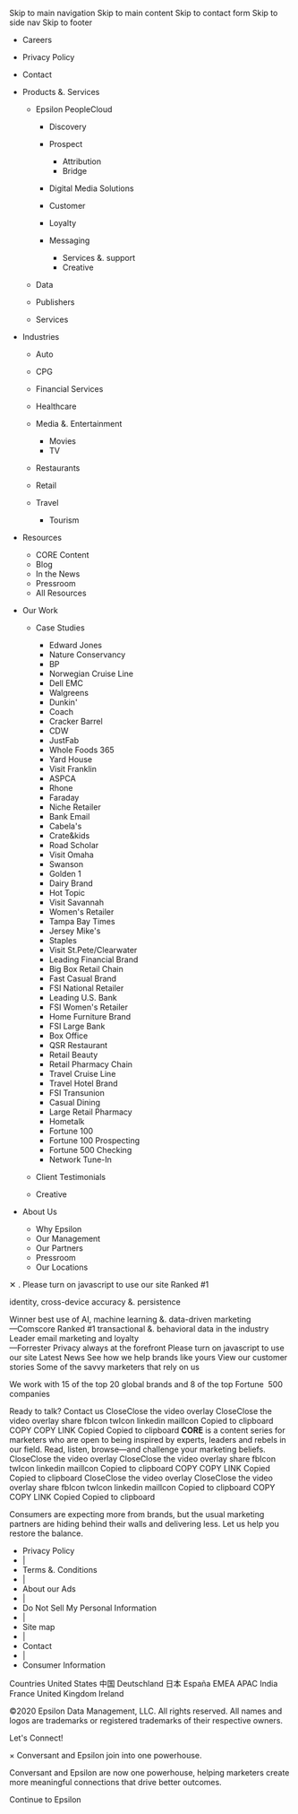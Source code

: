 Skip to main navigation Skip to main content Skip to contact form Skip to side nav Skip to footer

*   Careers
*   Privacy Policy
*   Contact

*   Products &. Services
    
    *   Epsilon PeopleCloud
        
        *   Discovery
        *   Prospect
            
            *   Attribution
            *   Bridge
            
        *   Digital Media Solutions
        *   Customer
        *   Loyalty
        *   Messaging
            
            *   Services &. support
            *   Creative
            
        
    *   Data
    *   Publishers
    *   Services
    
*   Industries
    
    *   Auto
    *   CPG
    *   Financial Services
    *   Healthcare
    *   Media &. Entertainment
        
        *   Movies
        *   TV
        
    *   Restaurants
    *   Retail
    *   Travel
        
        *   Tourism
        
    
*   Resources
    
    *   CORE Content
    *   Blog
    *   In the News
    *   Pressroom
    *   All Resources
    
*   Our Work
    
    *   Case Studies
        
        *   Edward Jones
        *   Nature Conservancy
        *   BP
        *   Norwegian Cruise Line
        *   Dell EMC
        *   Walgreens
        *   Dunkin'
        *   Coach
        *   Cracker Barrel
        *   CDW
        *   JustFab
        *   Whole Foods 365
        *   Yard House
        *   Visit Franklin
        *   ASPCA
        *   Rhone
        *   Faraday
        *   Niche Retailer
        *   Bank Email
        *   Cabela's
        *   Crate&kids
        *   Road Scholar
        *   Visit Omaha
        *   Swanson
        *   Golden 1
        *   Dairy Brand
        *   Hot Topic
        *   Visit Savannah
        *   Women's Retailer
        *   Tampa Bay Times
        *   Jersey Mike's
        *   Staples
        *   Visit St.Pete/Clearwater
        *   Leading Financial Brand
        *   Big Box Retail Chain
        *   Fast Casual Brand
        *   FSI National Retailer
        *   Leading U.S. Bank
        *   FSI Women's Retailer
        *   Home Furniture Brand
        *   FSI Large Bank
        *   Box Office
        *   QSR Restaurant
        *   Retail Beauty
        *   Retail Pharmacy Chain
        *   Travel Cruise Line
        *   Travel Hotel Brand
        *   FSI Transunion
        *   Casual Dining
        *   Large Retail Pharmacy
        *   Hometalk
        *   Fortune 100
        *   Fortune 100 Prospecting
        *   Fortune 500 Checking
        *   Network Tune-In
        
    *   Client Testimonials
    *   Creative
    
*   About Us
    
    *   Why Epsilon
    *   Our Management
    *   Our Partners
    *   Pressroom
    *   Our Locations
    

✕ <iframe src="https://www.googletagmanager.com/ns.html?id=GTM-5C6Q454" height="0" width="0" style="display:none;visibility:hidden"></iframe>. Please turn on javascript to use our site Ranked #1

identity, cross-device accuracy &. persistence

Winner best use of AI, machine learning &. data-driven marketing  
—Comscore Ranked #1 transactional &. behavioral data in the industry Leader email marketing and loyalty  
—Forrester Privacy always at the forefront Please turn on javascript to use our site Latest News See how we help brands like yours View our customer stories Some of the savvy marketers that rely on us

We work with 15 of the top 20 global brands and 8 of the top Fortune  500 companies

Ready to talk? Contact us CloseClose the video overlay CloseClose the video overlay share fbIcon twIcon linkedin mailIcon Copied to clipboard COPY COPY LINK Copied Copied to clipboard **CORE** is a content series for marketers who are open to being inspired by experts, leaders and rebels in our field. Read, listen, browse—and challenge your marketing beliefs. CloseClose the video overlay CloseClose the video overlay share fbIcon twIcon linkedin mailIcon Copied to clipboard COPY COPY LINK Copied Copied to clipboard CloseClose the video overlay CloseClose the video overlay share fbIcon twIcon linkedin mailIcon Copied to clipboard COPY COPY LINK Copied Copied to clipboard

Consumers are expecting more from brands, but the usual marketing partners are hiding behind their walls and delivering less. Let us help you restore the balance.

*   Privacy Policy
*   |
*   Terms &. Conditions
*   |
*   About our Ads
*   |
*   Do Not Sell My Personal Information
*   |
*   Site map
*   |
*   Contact
*   |
*   Consumer Information

Countries United States 中国 Deutschland 日本 España EMEA APAC India France United Kingdom Ireland

©2020 Epsilon Data Management, LLC. All rights reserved. All names and logos are trademarks or registered trademarks of their respective owners.

Let's Connect!

× Conversant and Epsilon join into one powerhouse.

Conversant and Epsilon are now one powerhouse, helping marketers create more meaningful connections that drive better outcomes.

Continue to Epsilon